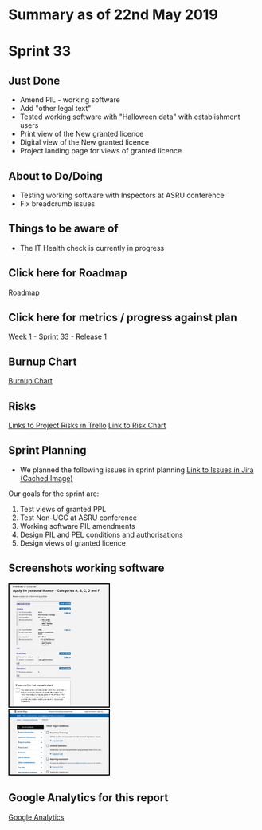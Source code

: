 # Summary as of 22nd May 2019 

# Sprint 33

## Just Done
* Amend PIL - working software
* Add "other legal text"
* Tested working software with "Halloween data" with establishment users
* Print view of the New granted licence
* Digital view of the New granted licence
* Project landing page for views of granted licence

## About to Do/Doing
* Testing working software with Inspectors at ASRU conference
* Fix breadcrumb issues

## Things to be aware of
* The IT Health check is currently in progress 

## Click here for Roadmap
[Roadmap](graphs/HumanFontReleasePlan22052019.png)

## Click here for metrics / progress against plan
[Week 1 - Sprint 33 - Release 1](graphs/progress22052019.png)

## Burnup Chart

[Burnup Chart](burnup22052019.md)

## Risks
[Links to Project Risks in Trello](https://trello.com/b/VuFuCL7t/risk-register-and-kpis-asl-delivery) 
[Link to Risk Chart](graphs/risk22052019.png)

## Sprint Planning
* We planned the following issues in sprint planning [Link to Issues in Jira](https://jira.digital.homeoffice.gov.uk/secure/RapidBoard.jspa?rapidView=261)    [\(Cached Image\)](graphs/sprint22052019.png)

Our goals for the sprint are:
1. Test views of granted PPL 
2. Test Non-UGC at ASRU conference 
3. Working software PIL amendments 
4. Design PIL and PEL conditions and authorisations 
5. Design views of granted licence

## Screenshots working software 
<a href="graphs/edwin.png"><img src="graphs/edwin.png" alt="HTML5 Icon" width="200" style="border:2px solid black"></a>
<br>
<a href="graphs/trevor.png"><img src="graphs/trevor.png" alt="HTML5 Icon" width="200" style="border:2px solid black"></a>
<br>

## Google Analytics for this report
[Google Analytics](graphs/GA22052019.jpg)

